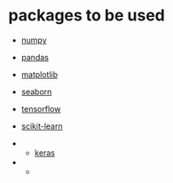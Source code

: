 # packages to be used
- [numpy](https://numpy.org/)
- [pandas](https://pandas.pydata.org/)
- [matplotlib](https://matplotlib.org/)
- [seaborn](https://seaborn.pydata.org/)

- [tensorflow](https://www.tensorflow.org/)
- [scikit-learn](https://scikit-learn.org/stable/)
- - [keras](https://keras.io/)
- -
